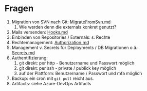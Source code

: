 # Fragen

1. Migration von SVN nach Git: [MigrateFromSvn.md](MigrateFromSvn.md)
   1. Wie werden denn die externals konkret genutzt?
2. Mails versenden: [Hooks.md](Hooks.md)
3. Einbinden von Repositories / Externals: s. Rechte
4. Rechtemanagement: [Authorization.md](Authorization.md)
5. Management v. Secrets für Deployments / DB Migrationen o.ä.: [Secrets.md](Secrets.md)
5. Authentifizierung:
   1. git direkt: per http - Benutzername und Passwort möglich
   2. git direkt: per ssh - private / publick key möglich
   3. auf der Plattform: Benutzername / Passwort und mfa möglich
6. Backup: ein cron mit `git pull` reicht aus.
7. Artifacts: siehe Azure-DevOps Artifacts